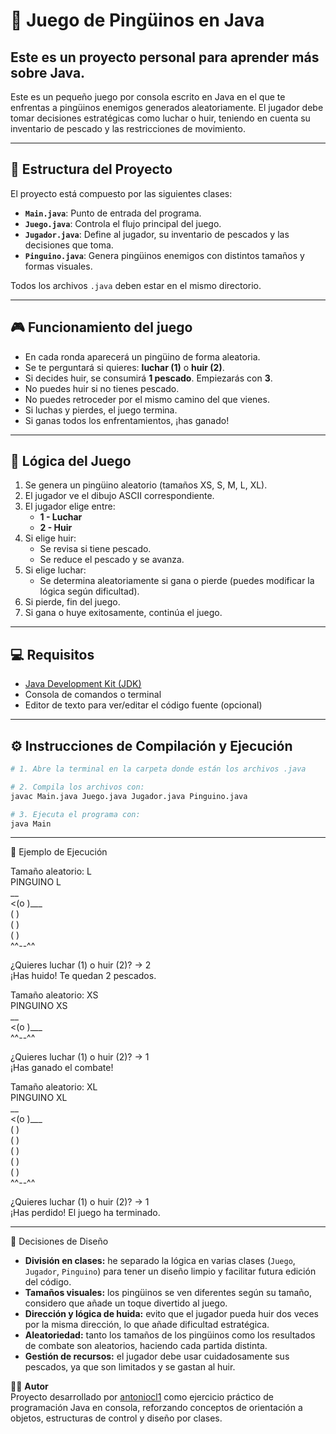 # 🐧 Juego de Pingüinos en Java
## Este es un proyecto personal para aprender más sobre Java.

Este es un pequeño juego por consola escrito en Java en el que te enfrentas a pingüinos enemigos generados aleatoriamente. El jugador debe tomar decisiones estratégicas como luchar o huir, teniendo en cuenta su inventario de pescado y las restricciones de movimiento.

---

## 📁 Estructura del Proyecto

El proyecto está compuesto por las siguientes clases:

- **`Main.java`**: Punto de entrada del programa.
- **`Juego.java`**: Controla el flujo principal del juego.
- **`Jugador.java`**: Define al jugador, su inventario de pescados y las decisiones que toma.
- **`Pinguino.java`**: Genera pingüinos enemigos con distintos tamaños y formas visuales.

Todos los archivos `.java` deben estar en el mismo directorio.

---

## 🎮 Funcionamiento del juego

- En cada ronda aparecerá un pingüino de forma aleatoria.
- Se te perguntará si quieres: **luchar (1)** o **huir (2)**.
- Si decides huir, se consumirá **1 pescado**. Empiezarás con **3**.
- No puedes huir si no tienes pescado.
- No puedes retroceder por el mismo camino del que vienes.
- Si luchas y pierdes, el juego termina.
- Si ganas todos los enfrentamientos, ¡has ganado!

---

## 🧠 Lógica del Juego

1. Se genera un pingüino aleatorio (tamaños XS, S, M, L, XL).
2. El jugador ve el dibujo ASCII correspondiente.
3. El jugador elige entre:
   - **1 - Luchar**
   - **2 - Huir**
4. Si elige huir:
   - Se revisa si tiene pescado.
   - Se reduce el pescado y se avanza.
5. Si elige luchar:
   - Se determina aleatoriamente si gana o pierde (puedes modificar la lógica según dificultad).
6. Si pierde, fin del juego.
7. Si gana o huye exitosamente, continúa el juego.

---

## 💻 Requisitos

- [Java Development Kit (JDK)](https://www.oracle.com/java/technologies/downloads/)
- Consola de comandos o terminal
- Editor de texto para ver/editar el código fuente (opcional)

---
## ⚙️ Instrucciones de Compilación y Ejecución

```bash
# 1. Abre la terminal en la carpeta donde están los archivos .java

# 2. Compila los archivos con:
javac Main.java Juego.java Jugador.java Pinguino.java

# 3. Ejecuta el programa con:
java Main
```
---

🧪 Ejemplo de Ejecución

Tamaño aleatorio: L  
PINGUINO L  
         __  
       <(o )___  
        (    )  
        (    )  
        (    )  
        ^^--^^  

¿Quieres luchar (1) o huir (2)? → 2  
¡Has huido! Te quedan 2 pescados.  

Tamaño aleatorio: XS  
PINGUINO XS  
       __  
     <(o )___  
      ^^--^^  

¿Quieres luchar (1) o huir (2)? → 1  
¡Has ganado el combate!  

Tamaño aleatorio: XL  
PINGUINO XL  
       __  
     <(o )___  
      (    )  
      (    )  
      (    )  
      (    )  
      (    )  
      ^^--^^  

¿Quieres luchar (1) o huir (2)? → 1  
¡Has perdido! El juego ha terminado.  

---

🧠 Decisiones de Diseño  
- **División en clases:** he separado la lógica en varias clases (`Juego`, `Jugador`, `Pinguino`) para tener un diseño limpio y facilitar futura edición del código.  
- **Tamaños visuales:** los pingüinos se ven diferentes según su tamaño, considero que añade un toque divertido al juego.  
- **Dirección y lógica de huida:** evito que el jugador pueda huir dos veces por la misma dirección, lo que añade dificultad estratégica.  
- **Aleatoriedad:** tanto los tamaños de los pingüinos como los resultados de combate son aleatorios, haciendo cada partida distinta.  
- **Gestión de recursos:** el jugador debe usar cuidadosamente sus pescados, ya que son limitados y se gastan al huir.  

👨‍💻 **Autor**  
Proyecto desarrollado por [antoniocl1](https://www.linkedin.com/in/antonio-jes%C3%BAs-cort%C3%A9s-l%C3%B3pez-502189348/) como ejercicio práctico de programación Java en consola, reforzando conceptos de orientación a objetos, estructuras de control y diseño por clases.
